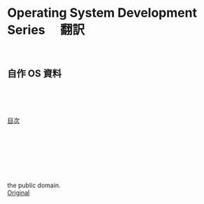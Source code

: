 # Operating System Development Series 　翻訳

<br>

## 自作 OS 資料

<br><br><br>

[目次](https://kxkx5150.github.io/ZisakuOS-memo/)

<br><br><br><br><br><br>

the public domain.  
[Original](http://www.brokenthorn.com/Resources/OSDevIndex.html)

<br><br><br><br><br><br><br><br>
